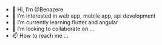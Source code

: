 - 👋 Hi, I’m @Benazere
- 👀 I’m interested in web app, mobile app, api development
- 🌱 I’m currently learning flutter and angular
- 💞️ I’m looking to collaborate on ...
- 📫 How to reach me ...

<!---
Benazere/Benazere is a ✨ special ✨ repository because its `README.md` (this file) appears on your GitHub profile.
You can click the Preview link to take a look at your changes.
--->
